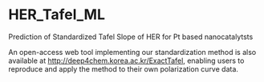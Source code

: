 # HER_Tafel_ML
Prediction of Standardized Tafel Slope of HER for Pt based nanocatalytsts

An open-access web tool implementing our standardization method is also available at http://deep4chem.korea.ac.kr/ExactTafel, enabling users to reproduce and apply the method to their own polarization curve data.
